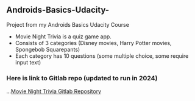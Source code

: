 ## Androids-Basics-Udacity-
Project from my Androids Basics Udacity Course

- Movie Night Trivia is a quiz game app.
- Consists of 3 categories (Disney movies, Harry Potter movies, Spongebob Squarepants)
- Each category has 10 questions (some multiple choice, some require input text)

### Here is link to Gitlab repo (updated to run in 2024)
...<a href="https://gitlab.com/jacq-android-apps/legacy/movie-trivia-night">Movie Night Trivia Gitlab Repository</a>
